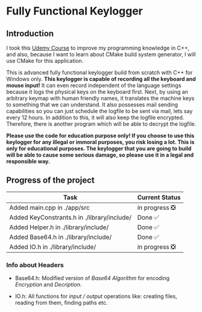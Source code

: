 # Fully Functional Keylogger  

## Introduction  

I took this [Udemy Course](https://www.udemy.com/how-to-create-an-advanced-keylogger-from-scratch-for-windows "Build an Advanced Keylogger using C++ for Ethical Hacking! - Created by Ermin Kreponic") to improve my programming knowledge in C++, and also, because I want to learn about CMake build system generator, I will use CMake for this application.

This is advanced fully functional keylogger build from scratch with C++ for Windows only. **This keylogger is capable of recording all the keyboard and mouse input!** It can even record independent of the language settings because it logs the physical keys on the keyboard first. Next, by using an arbitrary keymap with human friendly names, it translates the machine keys to something that we can understand. It also possesses mail sending capabilities so you can just schedule the logfile to be sent via mail, lets say every 12 hours. In addition to this, it will also keep the logfile encrypted. Therefore, there is another program which will be able to decrypt the logfile.

**Please use the code for education purpose only! If you choose to use this keylogger for any illegal or immoral purposes, you risk losing a lot. This is only for educational purposes. The keylogger that you are going to build will be able to cause some serious damage, so please use it in a legal and responsible way.**

## Progress of the project

| Task                                        | Current Status                              |
|---------------------------------------------|---------------------------------------------|
| Added main.cpp in ./app/src                 |   in progress :negative_squared_cross_mark: |
| Added KeyConstrants.h in ./library/include/ |   Done        :white_check_mark:            |
| Added Helper.h in ./library/include/        |   Done        :white_check_mark:            |
| Added Base64.h in ./library/include/        |   Done        :white_check_mark:            |
| Added IO.h in ./library/include/            |   in progress :negative_squared_cross_mark: |

### Info about Headers

* Base64.h: Modified version of *Base64 Algorithm* for encoding *Encryption* and *Decription*.

* IO.h: All functions for *input / output* operations like:
creating files, reading from them, finding paths etc.
